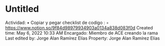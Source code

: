 # Untitled

Actividad: • Copiar y pegar checklist de codigo :
    ◦ https://www.notion.so/9f84d98979934903a0134a838d083f0d
Created time: May 6, 2022 10:33 AM
Encargado: Miembro de ACE creando la rama
Last edited by: Jorge Alan Ramírez Elías
Property: Jorge Alan Ramírez Elías